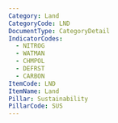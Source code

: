 ```yaml
---
Category: Land
CategoryCode: LND
DocumentType: CategoryDetail
IndicatorCodes:
  - NITROG
  - WATMAN
  - CHMPOL
  - DEFRST
  - CARBON
ItemCode: LND
ItemName: Land
Pillar: Sustainability
PillarCode: SUS
---
```



